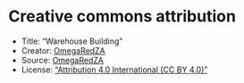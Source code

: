 # Creative commons attribution

* Title: “Warehouse Building”
* Creator: [OmegaRedZA](https://sketchfab.com/OmegaRedZA)
* Source: [OmegaRedZA](https://sketchfab.com/OmegaRedZA)
* License: [“Attribution 4.0 International (CC BY 4.0)”](https://creativecommons.org/licenses/by/4.0/)



